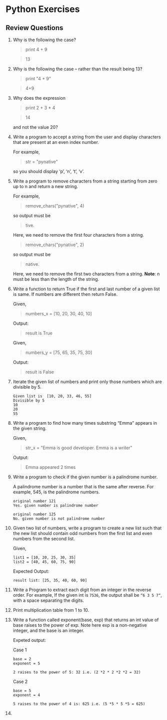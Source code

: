 # Python Exercises
## Review Questions
1. Why is the following the case?
    > print 4 + 9 

    > 13

2. Why is the following the case – rather than the result being 13?
    > print "4 + 9" 

    > 4+9

3. Why does the expression 
    > print 2 + 3 * 4 

    > 14 
    
    and not the value 20?

4. Write a program to accept a string from the user and display characters that are present at an even index number.

    For example, 
    > str = "pynative" 
    
    so you should display ‘p’, ‘n’, ‘t’, ‘v’.

5. Write a program to remove characters from a string starting from zero up to n and return a new string.

    For example,

    > remove_chars("pynative", 4) 
    
    so output must be
    > tive. 
    
    Here, we need to remove the first four characters from a string.

    > remove_chars("pynative", 2) 
    
    so output must be 
    > native. 
    
    Here, we need to remove the first two characters from a string.
    **Note**: n must be less than the length of the string.

6. Write a function to return True if the first and last number of a given list is same. If numbers are different then return False.
    
    Given,
    > numbers_x = [10, 20, 30, 40, 10]

    Output:
    > result is True



    Given, 
    > numbers_y = [75, 65, 35, 75, 30]

    Output:
    > result is False

7. Iterate the given list of numbers and print only those numbers which are divisible by 5.
    ```
    Given list is  [10, 20, 33, 46, 55]
    Divisible by 5
    10
    20
    55
    ```

8. Write a program to find how many times substring “Emma” appears in the given string.

    Given, 
    > str_x = "Emma is good developer. Emma is a writer"
    
    Output:
    > Emma appeared 2 times

9. Write a program to check if the given number is a palindrome number.

    A palindrome number is a number that is the same after reverse. For example, 545, is the palindrome numbers.

    ```
    original number 121
    Yes. given number is palindrome number

    original number 125
    No. given number is not palindrome number
    ```
    
10. Given two list of numbers, write a program to create a new list such that the new list should contain odd numbers from the first list and even numbers from the second list.

    Given,

    ```
    list1 = [10, 20, 25, 30, 35]
    list2 = [40, 45, 60, 75, 90]
    ```

    Expected Output:

    ```
    result list: [25, 35, 40, 60, 90]
    ```

11.  Write a Program to extract each digit from an integer in the reverse order. For example, If the given int is `7536`, the output shall be `“6 3 5 7“`, with a space separating the digits.

12. Print multiplication table from 1 to 10.

13. Write a function called exponent(base, exp) that returns an int value of base raises to the power of exp. Note here exp is a non-negative integer, and the base is an integer.

    Expeted output:

    Case 1

    ```
    base = 2
    exponent = 5

    2 raises to the power of 5: 32 i.e. (2 *2 * 2 *2 *2 = 32)
    ```

    Case 2

    ```
    base = 5
    exponent = 4

    5 raises to the power of 4 is: 625 i.e. (5 *5 * 5 *5 = 625)   
    ```

14. 